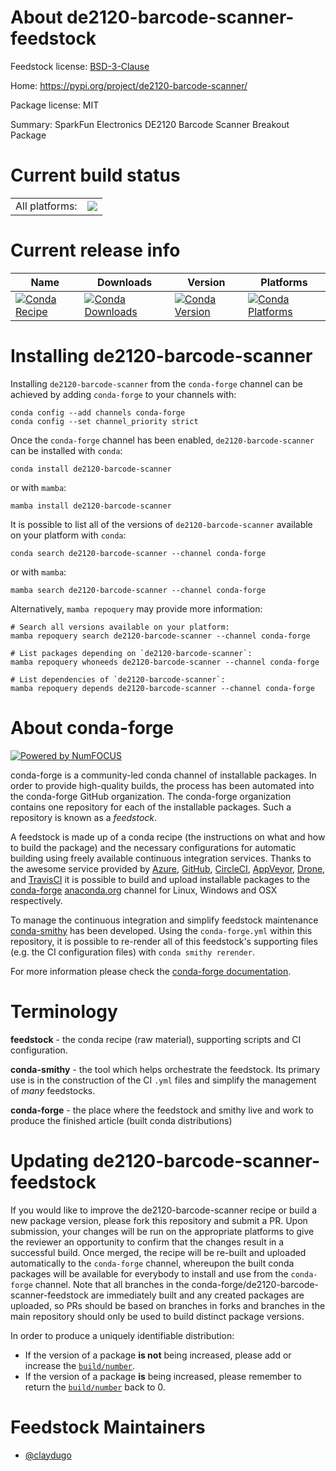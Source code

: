 About de2120-barcode-scanner-feedstock
======================================

Feedstock license: [BSD-3-Clause](https://github.com/conda-forge/de2120-barcode-scanner-feedstock/blob/main/LICENSE.txt)

Home: https://pypi.org/project/de2120-barcode-scanner/

Package license: MIT

Summary: SparkFun Electronics DE2120 Barcode Scanner Breakout Package

Current build status
====================


<table><tr><td>All platforms:</td>
    <td>
      <a href="https://dev.azure.com/conda-forge/feedstock-builds/_build/latest?definitionId=18566&branchName=main">
        <img src="https://dev.azure.com/conda-forge/feedstock-builds/_apis/build/status/de2120-barcode-scanner-feedstock?branchName=main">
      </a>
    </td>
  </tr>
</table>

Current release info
====================

| Name | Downloads | Version | Platforms |
| --- | --- | --- | --- |
| [![Conda Recipe](https://img.shields.io/badge/recipe-de2120--barcode--scanner-green.svg)](https://anaconda.org/conda-forge/de2120-barcode-scanner) | [![Conda Downloads](https://img.shields.io/conda/dn/conda-forge/de2120-barcode-scanner.svg)](https://anaconda.org/conda-forge/de2120-barcode-scanner) | [![Conda Version](https://img.shields.io/conda/vn/conda-forge/de2120-barcode-scanner.svg)](https://anaconda.org/conda-forge/de2120-barcode-scanner) | [![Conda Platforms](https://img.shields.io/conda/pn/conda-forge/de2120-barcode-scanner.svg)](https://anaconda.org/conda-forge/de2120-barcode-scanner) |

Installing de2120-barcode-scanner
=================================

Installing `de2120-barcode-scanner` from the `conda-forge` channel can be achieved by adding `conda-forge` to your channels with:

```
conda config --add channels conda-forge
conda config --set channel_priority strict
```

Once the `conda-forge` channel has been enabled, `de2120-barcode-scanner` can be installed with `conda`:

```
conda install de2120-barcode-scanner
```

or with `mamba`:

```
mamba install de2120-barcode-scanner
```

It is possible to list all of the versions of `de2120-barcode-scanner` available on your platform with `conda`:

```
conda search de2120-barcode-scanner --channel conda-forge
```

or with `mamba`:

```
mamba search de2120-barcode-scanner --channel conda-forge
```

Alternatively, `mamba repoquery` may provide more information:

```
# Search all versions available on your platform:
mamba repoquery search de2120-barcode-scanner --channel conda-forge

# List packages depending on `de2120-barcode-scanner`:
mamba repoquery whoneeds de2120-barcode-scanner --channel conda-forge

# List dependencies of `de2120-barcode-scanner`:
mamba repoquery depends de2120-barcode-scanner --channel conda-forge
```


About conda-forge
=================

[![Powered by
NumFOCUS](https://img.shields.io/badge/powered%20by-NumFOCUS-orange.svg?style=flat&colorA=E1523D&colorB=007D8A)](https://numfocus.org)

conda-forge is a community-led conda channel of installable packages.
In order to provide high-quality builds, the process has been automated into the
conda-forge GitHub organization. The conda-forge organization contains one repository
for each of the installable packages. Such a repository is known as a *feedstock*.

A feedstock is made up of a conda recipe (the instructions on what and how to build
the package) and the necessary configurations for automatic building using freely
available continuous integration services. Thanks to the awesome service provided by
[Azure](https://azure.microsoft.com/en-us/services/devops/), [GitHub](https://github.com/),
[CircleCI](https://circleci.com/), [AppVeyor](https://www.appveyor.com/),
[Drone](https://cloud.drone.io/welcome), and [TravisCI](https://travis-ci.com/)
it is possible to build and upload installable packages to the
[conda-forge](https://anaconda.org/conda-forge) [anaconda.org](https://anaconda.org/)
channel for Linux, Windows and OSX respectively.

To manage the continuous integration and simplify feedstock maintenance
[conda-smithy](https://github.com/conda-forge/conda-smithy) has been developed.
Using the ``conda-forge.yml`` within this repository, it is possible to re-render all of
this feedstock's supporting files (e.g. the CI configuration files) with ``conda smithy rerender``.

For more information please check the [conda-forge documentation](https://conda-forge.org/docs/).

Terminology
===========

**feedstock** - the conda recipe (raw material), supporting scripts and CI configuration.

**conda-smithy** - the tool which helps orchestrate the feedstock.
                   Its primary use is in the construction of the CI ``.yml`` files
                   and simplify the management of *many* feedstocks.

**conda-forge** - the place where the feedstock and smithy live and work to
                  produce the finished article (built conda distributions)


Updating de2120-barcode-scanner-feedstock
=========================================

If you would like to improve the de2120-barcode-scanner recipe or build a new
package version, please fork this repository and submit a PR. Upon submission,
your changes will be run on the appropriate platforms to give the reviewer an
opportunity to confirm that the changes result in a successful build. Once
merged, the recipe will be re-built and uploaded automatically to the
`conda-forge` channel, whereupon the built conda packages will be available for
everybody to install and use from the `conda-forge` channel.
Note that all branches in the conda-forge/de2120-barcode-scanner-feedstock are
immediately built and any created packages are uploaded, so PRs should be based
on branches in forks and branches in the main repository should only be used to
build distinct package versions.

In order to produce a uniquely identifiable distribution:
 * If the version of a package **is not** being increased, please add or increase
   the [``build/number``](https://docs.conda.io/projects/conda-build/en/latest/resources/define-metadata.html#build-number-and-string).
 * If the version of a package **is** being increased, please remember to return
   the [``build/number``](https://docs.conda.io/projects/conda-build/en/latest/resources/define-metadata.html#build-number-and-string)
   back to 0.

Feedstock Maintainers
=====================

* [@claydugo](https://github.com/claydugo/)

